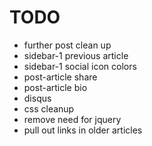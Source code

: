 # TODO
- further post clean up
- sidebar-1 previous article
- sidebar-1 social icon colors
- post-article share
- post-article bio
- disqus
- css cleanup
- remove need for jquery
- pull out links in older articles
